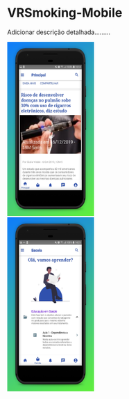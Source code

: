 # VRSmoking-Mobile
Adicionar descrição detalhada.........

<div>
  <div class="col-sm-3">
    <img src="images/Noticias (1).jpg" width="200" height="400">
  <div>
    
  <div class="col-sm-3">
    <img src="images/fases.jpg" width="200" height="400">
  <div>
</div>
